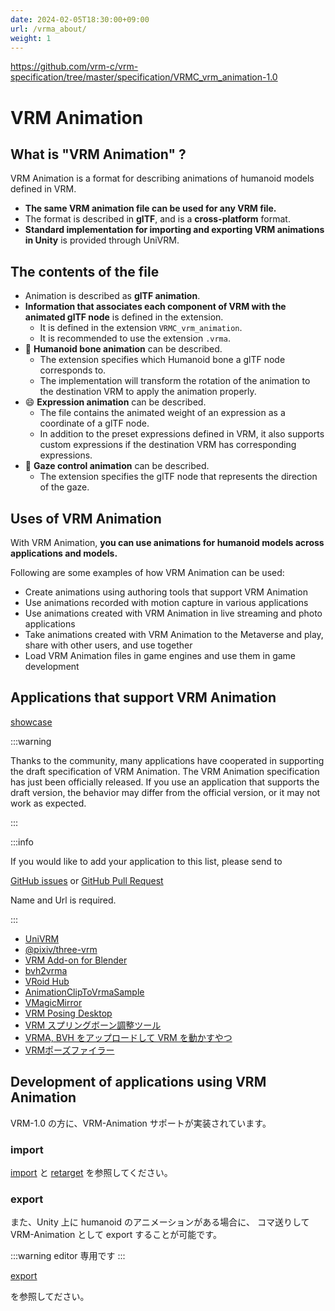 ```yaml
---
date: 2024-02-05T18:30:00+09:00
url: /vrma_about/
weight: 1
---
```


https://github.com/vrm-c/vrm-specification/tree/master/specification/VRMC_vrm_animation-1.0

# VRM Animation

## What is "VRM Animation" ?

VRM Animation is a format for describing animations of humanoid models defined in VRM.

- **The same VRM animation file can be used for any VRM file.**
- The format is described in **glTF**, and is a **cross-platform** format.
- **Standard implementation for importing and exporting VRM animations in Unity** is provided through UniVRM.

## The contents of the file

- Animation is described as **glTF animation**.
- **Information that associates each component of VRM with the animated glTF node** is defined in the extension.
  - It is defined in the extension `VRMC_vrm_animation`.
  - It is recommended to use the extension `.vrma`.
- 🦴 **Humanoid bone animation** can be described.
  - The extension specifies which Humanoid bone a glTF node corresponds to.
  - The implementation will transform the rotation of the animation to the destination VRM to apply the animation properly.
- 😄 **Expression animation** can be described.
  - The file contains the animated weight of an expression as a coordinate of a glTF node.
  - In addition to the preset expressions defined in VRM, it also supports custom expressions if the destination VRM has corresponding expressions.
- 👀 **Gaze control animation** can be described.
  - The extension specifies the glTF node that represents the direction of the gaze.

## Uses of VRM Animation

With VRM Animation, **you can use animations for humanoid models across applications and models.**

Following are some examples of how VRM Animation can be used:

- Create animations using authoring tools that support VRM Animation
- Use animations recorded with motion capture in various applications
- Use animations created with VRM Animation in live streaming and photo applications
- Take animations created with VRM Animation to the Metaverse and play, share with other users, and use together
- Load VRM Animation files in game engines and use them in game development

## Applications that support VRM Animation

[showcase](/showcase/?flags=2)

:::warning

Thanks to the community, many applications have cooperated in supporting the draft specification of VRM Animation. The VRM Animation specification has just been officially released. If you use an application that supports the draft version, the behavior may differ from the official version, or it may not work as expected.

:::

:::info

If you would like to add your application to this list, please send to

[GitHub issues](https://github.com/vrm-c/vrm.dev/issues) or
[GitHub Pull Request](https://github.com/vrm-c/vrm.dev/pulls)

Name and Url is required.

:::

- [UniVRM](https://github.com/vrm-c/UniVRM)
- [@pixiv/three-vrm](https://github.com/pixiv/three-vrm)
- [VRM Add-on for Blender](https://vrm-addon-for-blender.info/)
- [bvh2vrma](https://vrm-c.github.io/bvh2vrma/)
- [VRoid Hub](https://hub.vroid.com/)
- [AnimationClipToVrmaSample](https://github.com/malaybaku/AnimationClipToVrmaSample)
- [VMagicMirror](https://malaybaku.github.io/VMagicMirror/)
- [VRM Posing Desktop](https://store.steampowered.com/app/1895630/VRM_Posing_Desktop/)
- [VRM スプリングボーン調整ツール](https://napharmonia.com/vrmtool/)
- [VRMA, BVH をアップロードして VRM を動かすやつ](https://tfuru.github.io/vrma-loader-sample/)
- [VRMポーズファイラー](https://hub.vroid.com/apps/y213JgHLrqgiMUYriWnssR9iOIvoEAQOPOLedBvcmbA)

## Development of applications using VRM Animation

VRM-1.0 の方に、VRM-Animation サポートが実装されています。

### import

[import](/vrma/univrm-vrma/vrma-import)
と
[retarget](/vrma/univrm-vrma/retarget)
を参照してください。

### export

また、Unity 上に humanoid のアニメーションがある場合に、
コマ送りして VRM-Animation として export することが可能です。

:::warning editor 専用です
:::

[export](/vrma/univrm-vrma/vrma-export)

を参照してださい。
